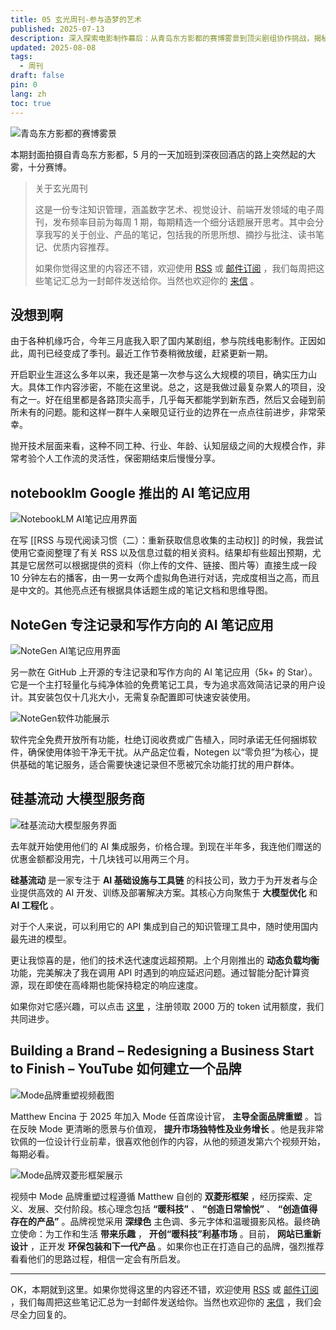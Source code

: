 ```yaml
---
title: 05 玄光周刊-参与造梦的艺术
published: 2025-07-13
description: 深入探索电影制作幕后：从青岛东方影都的赛博雾景到顶尖剧组协作挑战，揭秘AI工具NotebookLM、NoteGen与硅基流动如何革新创作流程。更独家解析Mode品牌重塑双菱形框架，探讨‘暖科技’如何重构产品价值。订阅玄光周刊，获取数字艺术、知识管理与创业思维的深度洞察！
updated: 2025-08-08
tags:
  - 周刊
draft: false
pin: 0
lang: zh
toc: true
---
```


![青岛东方影都的赛博雾景](../_images/05-参与造梦的艺术：电影制作幕后与AI工具革新%20%20玄光周刊-1754596444390.webp)

本期封面拍摄自青岛东方影都，5 月的一天加班到深夜回酒店的路上突然起的大雾，十分赛博。

> 关于玄光周刊
>
> 这是一份专注知识管理，涵盖数字艺术、视觉设计、前端开发领域的电子周刊，发布频率目前为每周 1 期，每期精选一个细分话题展开思考。其中会分享我写的关于创业、产品的笔记，包括我的所思所想、摘抄与批注、读书笔记、优质内容推荐。
>
> 如果你觉得这里的内容还不错，欢迎使用 [RSS](https://weekly.cgartlab.com/feed/atom) 或 [邮件订阅](https://weekly.cgartlab.com/) ，我们每周把这些笔记汇总为一封邮件发送给你。当然也欢迎你的 [来信](https://cgartlab.com/05-the-art-of-dreammaking-behind-the-scenes-of-film-production-and-the-innovation-of-ai-tools/) 。

## 没想到啊

由于各种机缘巧合，今年三月底我入职了国内某剧组，参与院线电影制作。正因如此，周刊已经变成了季刊。最近工作节奏稍微放缓，赶紧更新一期。

开启职业生涯这么多年以来，我还是第一次参与这么大规模的项目，确实压力山大。具体工作内容涉密，不能在这里说。总之，这是我做过最复杂累人的项目，没有之一。好在组里都是各路顶尖高手，几乎每天都能学到新东西，然后又会碰到前所未有的问题。能和这样一群牛人亲眼见证行业的边界在一点点往前进步，非常荣幸。

抛开技术层面来看，这种不同工种、行业、年龄、认知层级之间的大规模合作，非常考验个人工作流的灵活性，保密期结束后慢慢分享。

## notebooklm Google 推出的 AI 笔记应用

![NotebookLM AI笔记应用界面](../_images/05-参与造梦的艺术：电影制作幕后与AI工具革新%20%20玄光周刊-1754596471386.webp)

在写 \[\[RSS 与现代阅读习惯（二）：重新获取信息收集的主动权\]\] 的时候，我尝试使用它查阅整理了有关 RSS 以及信息过载的相关资料。结果却有些超出预期，尤其是它居然可以根据提供的资料（你上传的文件、链接、图片等）直接生成一段 10 分钟左右的播客，由一男一女两个虚拟角色进行对话，完成度相当之高，而且是中文的。其他亮点还有根据具体话题生成的笔记文档和思维导图。

## NoteGen 专注记录和写作方向的 AI 笔记应用

![NoteGen AI笔记应用界面](../_images/05-参与造梦的艺术：电影制作幕后与AI工具革新%20%20玄光周刊-1754596488772.webp)

另一款在 GitHub 上开源的专注记录和写作方向的 AI 笔记应用（5k+ 的 Star）。它是一个主打轻量化与纯净体验的免费笔记工具，专为追求高效简洁记录的用户设计。其安装包仅十几兆大小，无需复杂配置即可快速安装使用。

![NoteGen软件功能展示](../_images/05-参与造梦的艺术：电影制作幕后与AI工具革新%20%20玄光周刊-1754596513798.webp)

软件完全免费开放所有功能，杜绝订阅收费或广告植入，同时承诺无任何捆绑软件，确保使用体验干净无干扰。从产品定位看，Notegen 以“零负担”为核心，提供基础的笔记服务，适合需要快速记录但不愿被冗余功能打扰的用户群体。

## 硅基流动 大模型服务商

![硅基流动大模型服务界面](../_images/05-参与造梦的艺术：电影制作幕后与AI工具革新%20%20玄光周刊-1754596523544.webp)

去年就开始使用他们的 AI 集成服务，价格合理。到现在半年多，我连他们赠送的优惠金额都没用完，十几块钱可以用两三个月。

**硅基流动** 是一家专注于 **AI 基础设施与工具链** 的科技公司，致力于为开发者与企业提供高效的 AI 开发、训练及部署解决方案。其核心方向聚焦于 **大模型优化** 和 **AI 工程化** 。

对于个人来说，可以利用它的 API 集成到自己的知识管理工具中，随时使用国内最先进的模型。

更让我惊喜的是，他们的技术迭代速度远超预期。上个月刚推出的 **动态负载均衡** 功能，完美解决了我在调用 API 时遇到的响应延迟问题。通过智能分配计算资源，现在即使在高峰期也能保持稳定的响应速度。

如果你对它感兴趣，可以点击 [这里](https://cloud.siliconflow.cn/i/09r0o1Ax) ，注册领取 2000 万的 token 试用额度，我们共同进步。

## Building a Brand – Redesigning a Business Start to Finish – YouTube 如何建立一个品牌

![Mode品牌重塑视频截图](../_images/05-参与造梦的艺术：电影制作幕后与AI工具革新%20%20玄光周刊-1754596537460.webp)

Matthew Encina 于 2025 年加入 Mode 任首席设计官， **主导全面品牌重塑** 。旨在反映 Mode 更清晰的愿景与价值观， **提升市场独特性及业务增长** 。他是我非常钦佩的一位设计行业前辈，很喜欢他创作的内容，从他的频道发第六个视频开始，每期必看。

![Mode品牌双菱形框架展示](../_images/05-参与造梦的艺术：电影制作幕后与AI工具革新%20%20玄光周刊-1754596548192.webp)

视频中 Mode 品牌重塑过程遵循 Matthew 自创的 **双菱形框架** ，经历探索、定义、发展、交付阶段。核心理念包括 **“暖科技”** 、 **“创造日常愉悦”** 、 **“创造值得存在的产品”** 。品牌视觉采用 **深绿色** 主色调、多元字体和温暖摄影风格。最终确立使命：为工作和生活 **带来乐趣** ， **开创“暖科技”利基市场** 。目前， **网站已重新设计** ，正开发 **环保包装和下一代产品** 。如果你也正在打造自己的品牌，强烈推荐看看他们的思路过程，相信一定会有所启发。

---

OK，本期就到这里。如果你觉得这里的内容还不错，欢迎使用 [RSS](https://weekly.cgartlab.com/feed/atom) 或 [邮件订阅](https://weekly.cgartlab.com/) ，我们每周把这些笔记汇总为一封邮件发送给你。当然也欢迎你的 [来信](https://cgartlab.com/05-the-art-of-dreammaking-behind-the-scenes-of-film-production-and-the-innovation-of-ai-tools/) ，我们会尽全力回复的。